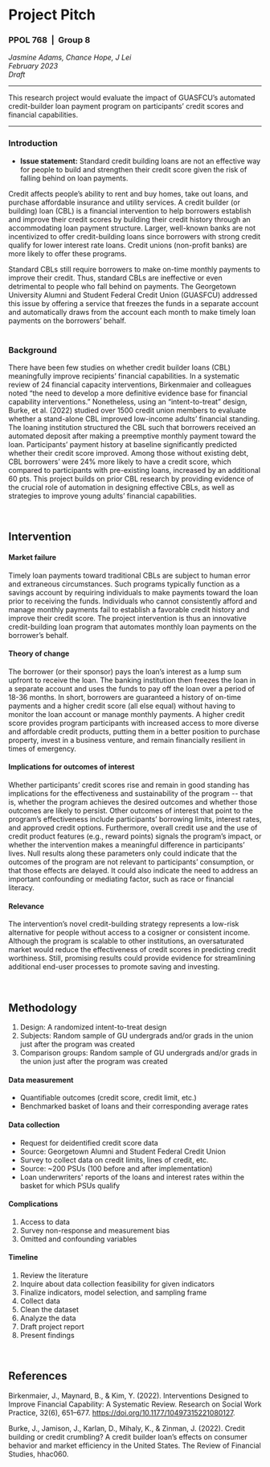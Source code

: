 # Project Pitch 
### PPOL 768 &nbsp;| &nbsp;Group 8

*Jasmine Adams, Chance Hope, J Lei* <br />
*February 2023* <br />
*Draft*
<br />

<hr> 
This research project would evaluate the impact of GUASFCU’s automated credit-builder loan payment program on participants’ credit scores and financial capabilities.
<hr>

### Introduction

* **Issue statement:**  Standard credit building loans are not an effective way for people to build and strengthen their credit score given the risk of falling behind on loan payments.

Credit affects people’s ability to rent and buy homes, take out loans, and purchase affordable insurance and utility services. A credit builder (or building) loan (CBL) is a financial intervention to help borrowers establish and improve their credit scores by building their credit history through an accommodating loan payment structure. Larger, well-known banks are not incentivized to offer credit-building loans since borrowers with strong credit qualify for lower interest rate loans. Credit unions (non-profit banks) are more likely to offer these programs. 

Standard CBLs still require borrowers to make on-time monthly payments to improve their credit. Thus, standard CBLs are ineffective or even detrimental to people who fall behind on payments. The Georgetown University Alumni and Student Federal Credit Union (GUASFCU) addressed this issue by offering a service that freezes the funds in a separate account and automatically draws from the account each month to make timely loan payments on the borrowers’ behalf.<br><br>

### Background

There have been few studies on whether credit builder loans (CBL) meaningfully improve recipients’ financial capabilities. In a systematic review of 24 financial capacity interventions, Birkenmaier and colleagues noted “the need to develop a more definitive evidence base for financial capability interventions.” Nonetheless, using an “intent-to-treat” design, Burke, et al. (2022) studied over 1500 credit union members to evaluate whether a stand-alone CBL improved low-income adults’ financial standing. The loaning institution structured the CBL such that borrowers received an automated deposit after making a preemptive monthly payment toward the loan. Participants’ payment history at baseline significantly predicted whether their credit score improved. Among those without existing debt, CBL borrowers’ were 24% more likely to have a credit score, which compared to participants with pre-existing loans, increased by an additional 60 pts. This project builds on prior CBL research by providing evidence of the crucial role of automation in designing effective CBLs, as well as strategies to improve young adults’ financial capabilities.

<br>

## Intervention

#### Market failure 

Timely loan payments toward traditional CBLs are subject to human error and extraneous circumstances. Such programs typically function as a savings account by requiring individuals to make payments toward the loan prior to receiving the funds. Individuals who cannot consistently afford and manage monthly payments fail to establish a favorable credit history and improve their credit score. The project intervention is thus an innovative credit-building loan program that automates monthly loan payments on the borrower’s behalf. 

#### Theory of change

The borrower (or their sponsor) pays the loan’s interest as a lump sum upfront to receive the loan. The banking institution then freezes the loan in a separate account and uses the funds to pay off the loan over a period of 18-36 months. In short, borrowers are guaranteed a history of on-time payments and a higher credit score (all else equal) without having to monitor the loan account or manage monthly payments. A higher credit score provides program participants with increased access to more diverse and affordable credit products, putting them in a better position to purchase property, invest in a business venture, and remain financially resilient in times of emergency. 

#### Implications for outcomes of interest

Whether participants’ credit scores rise and remain in good standing has implications for the effectiveness and sustainability of the program -- that is, whether the program achieves the desired outcomes and whether those outcomes are likely to persist. Other outcomes of interest that point to the program’s effectiveness include participants’ borrowing limits, interest rates, and approved credit options. Furthermore, overall credit use and the use of credit product features (e.g., reward points) signals the program’s impact, or whether the intervention makes a meaningful difference in participants’ lives. Null results along these parameters only could indicate that the outcomes of the program are not relevant to participants’ consumption, or that those effects are delayed. It could also indicate the need to address an important confounding or mediating factor, such as race or financial literacy.

#### Relevance

The intervention’s novel credit-building strategy represents a low-risk alternative for people without access to a cosigner or consistent income. Although the program is scalable to other institutions, an oversaturated market would reduce the effectiveness of credit scores in predicting credit worthiness. Still, promising results could provide evidence for streamlining additional end-user processes to promote saving and investing.

<br>

## Methodology

   1. Design: A randomized intent-to-treat design 
   2. Subjects: Random sample of GU undergrads and/or grads in the union just after the program was created
   3. Comparison groups: Random sample of GU undergrads and/or grads in the union just after the program was created

#### Data measurement

- Quantifiable outcomes (credit score, credit limit, etc.)
- Benchmarked basket of loans and their corresponding average rates

#### Data collection 

- Request for deidentified credit score data
 - Source: Georgetown Alumni and Student Federal Credit Union
- Survey to collect data on credit limits, lines of credit, etc.
 - Source: ~200 PSUs (100 before and after implementation)
- Loan underwriters' reports of the loans and interest rates within the basket for which PSUs qualify 

#### Complications

 1. Access to data
 2. Survey non-response and measurement bias
 2. Omitted and confounding variables
     
#### Timeline  

 1. Review the literature
 2. Inquire about data collection feasibility for given indicators
 3. Finalize indicators, model selection, and sampling frame
 4. Collect data
 5. Clean the dataset
 6. Analyze the data 
 7. Draft project report 
 8. Present findings 

<br>

## **References**

Birkenmaier, J., Maynard, B., & Kim, Y. (2022). Interventions Designed to Improve Financial Capability: A Systematic Review. Research on Social Work Practice, 32(6), 651–677. https://doi.org/10.1177/10497315221080127.

Burke, J., Jamison, J., Karlan, D., Mihaly, K., & Zinman, J. (2022). Credit building or credit crumbling? A credit builder loan’s effects on consumer behavior and market efficiency in the United States. The Review of Financial Studies, hhac060. 

<br>

## 
